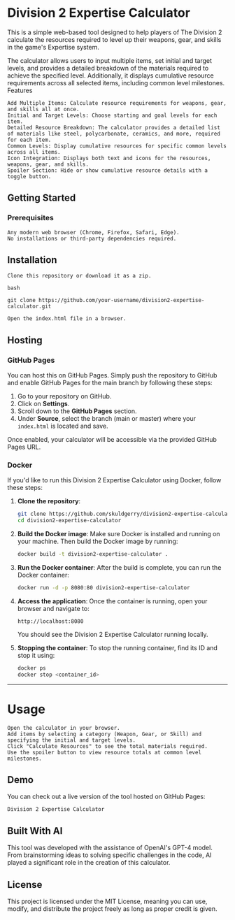 # Division 2 Expertise Calculator

This is a simple web-based tool designed to help players of The Division 2 calculate the resources required to level up their weapons, gear, and skills in the game's Expertise system.

The calculator allows users to input multiple items, set initial and target levels, and provides a detailed breakdown of the materials required to achieve the specified level. Additionally, it displays cumulative resource requirements across all selected items, including common level milestones.
Features

    Add Multiple Items: Calculate resource requirements for weapons, gear, and skills all at once.
    Initial and Target Levels: Choose starting and goal levels for each item.
    Detailed Resource Breakdown: The calculator provides a detailed list of materials like steel, polycarbonate, ceramics, and more, required for each item.
    Common Levels: Display cumulative resources for specific common levels across all items.
    Icon Integration: Displays both text and icons for the resources, weapons, gear, and skills.
    Spoiler Section: Hide or show cumulative resource details with a toggle button.

## Getting Started
### Prerequisites

    Any modern web browser (Chrome, Firefox, Safari, Edge).
    No installations or third-party dependencies required.

## Installation

    Clone this repository or download it as a zip.

    bash

    git clone https://github.com/your-username/division2-expertise-calculator.git

    Open the index.html file in a browser.

## Hosting

### GitHub Pages

You can host this on GitHub Pages. Simply push the repository to GitHub and enable GitHub Pages for the main branch by following these steps:

1. Go to your repository on GitHub.
2. Click on **Settings**.
3. Scroll down to the **GitHub Pages** section.
4. Under **Source**, select the branch (main or master) where your `index.html` is located and save.

Once enabled, your calculator will be accessible via the provided GitHub Pages URL.

### Docker

If you'd like to run this Division 2 Expertise Calculator using Docker, follow these steps:

1. **Clone the repository**:
    ```bash
    git clone https://github.com/skuldgerry/division2-expertise-calculator.git
    cd division2-expertise-calculator
    ```

2. **Build the Docker image**:
    Make sure Docker is installed and running on your machine. Then build the Docker image by running:
    ```bash
    docker build -t division2-expertise-calculator .
    ```

3. **Run the Docker container**:
    After the build is complete, you can run the Docker container:
    ```bash
    docker run -d -p 8080:80 division2-expertise-calculator
    ```

4. **Access the application**:
    Once the container is running, open your browser and navigate to:
    ```
    http://localhost:8080
    ```
    You should see the Division 2 Expertise Calculator running locally.

5. **Stopping the container**:
    To stop the running container, find its ID and stop it using:
    ```bash
    docker ps
    docker stop <container_id>
    ```

---


# Usage

    Open the calculator in your browser.
    Add items by selecting a category (Weapon, Gear, or Skill) and specifying the initial and target levels.
    Click "Calculate Resources" to see the total materials required.
    Use the spoiler button to view resource totals at common level milestones.

## Demo

You can check out a live version of the tool hosted on GitHub Pages:

    Division 2 Expertise Calculator

## Built With AI

This tool was developed with the assistance of OpenAI's GPT-4 model. From brainstorming ideas to solving specific challenges in the code, AI played a significant role in the creation of this calculator.

## License

This project is licensed under the MIT License, meaning you can use, modify, and distribute the project freely as long as proper credit is given.

